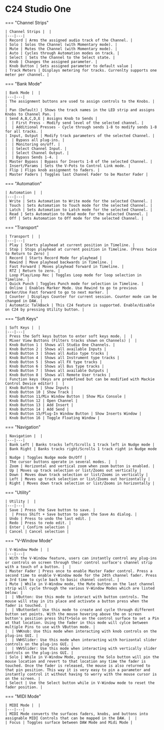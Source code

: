 # C24 Studio One

=== "Channel Strips"

    | Channel Strips |  |
    |---|---|
    | Record | Arms the assigned audio track of the Channel. |
    | Solo | Solos the Channel (with Momentary mode). |
    | Mute | Mutes the Channel (with Momentary mode). |
    | Auto | Cycles through Automation modes on track. |
    | Select | Sets the Channel to the Select state. |
    | Knob | Changes the assigned parameter. |
    | Knob Button | Sets assigned parameter to default value |
    | Track Meters | Displays metering for tracks. Currenlty supports one meter per channel. |

=== "Bank Mode"

    | Bank Mode |  |
    |---|---|
    | The assignment buttons are used to assign controls to the Knobs. |  |
    | Pan (Default) | Shows the track names in the LED strip and assigns Knobs to Channel Pan. |
    | Send A,B,C,D,E | Assigns Knob to Sends |
    |  | First Press - Modify send level of the selected channel. |
    |  | Additional Presses - Cycle through sends 1-8 to modify sends 1-8 for all tracks. |
    | Input, Output | Modify track parameters of the selected Channel. |
    |  | Bypass all plug-ins. |
    |  | Monitoring on/off. |
    |  | Select Channel Input. |
    |  | Select Channel Output. |
    |  | Bypass Sends 1-4. |
    | Master Bypass | Bypass for Inserts 1-8 of the selected Channel. |
    | Insert/Params | Sets the V-Pots to Control Link mode. |
    | Flip | Flips knob assignment to faders. |
    | Master Faders | Toggles last Channel Fader to be Master Fader |

=== "Automation"

    | Automation |  |
    |---|---|
    | Write | Sets Automation to Write mode for the selected Channel. |
    | Touch | Sets Automation to Touch mode for the selected Channel. |
    | Latch | Sets Automation to Latch mode for the selected Channel. |
    | Read | Sets Automation to Read mode for the selected Channel. |
    | Off | Sets Automation to Off mode for the selected Channel. |

=== "Transport"

    | Transport |  |
    |---|---|
    | Play | Starts playhead at current position in Timeline. |
    | Stop | Stops playhead at current position in Timeline. (Press twice to Return to Zero) |
    | Record | Starts Record Mode for playhead |
    | Rewind | Move playhead backwards in Timeline. |
    | Fast Forward | Moves playhead forward in Timeline. |
    | RTZ | Return to zero. |
    | Loop Play/Loop Rec | Toggles Loop mode for loop selection in Timeline. |
    | Quick Punch | Toggles Punch mode for selection in Timeline. |
    | Online | Enables Marker Mode. Use Rewind to go to previous marker/Use Fast forward to go to next marker. |
    | Counter | Displays Counter for current session. Counter mode can be changed in DAW. |
    | Automatic TalkBack | This C24 feature is supported. Enable/disable on C24 by pressing Utility button. |

=== "Soft Keys"

    | Soft Keys |  |
    |---|---|
    | Press the Soft keys button to enter soft keys mode. |  |
    | Mixer View Buttons (Filters tracks shown on Channels) |  |
    | Knob Button 1 | Shows all Studio One Channels. |
    | Knob Button 2 | Shows all available Inputs |
    | Knob Button 3 | Shows all Audio type tracks |
    | Knob Button 4 | Shows all Instrument type tracks |
    | Knob Button 5 | Shows all FX type tracks |
    | Knob Button 6 | Shows all Bus type tracks |
    | Knob Button 7 | Shows all available Outputs |
    | Knob Button 8 | Shows all Remote User tracks |
    | Function keys (Keys are predefined but can be modified with Mackie Control Device editor) |  |
    | Knob Button 9 | Show Inputs |
    | Knob Button 10 | Show Track |
    | Knob Button 11/Mix Window Button | Show Mix Console |
    | Knob Button 12 | Open Channel |
    | Knob Button 13 | Add Insert |
    | Knob Button 14 | Add Send |
    | Knob Button 15/Plug-In Window Button | Show Inserts Window |
    | Knob Button 16 | Toggle Floating Window |

=== "Navigation"

    | Navigation |  |
    |---|---|
    | Bank Left | Banks tracks left/Scrolls 1 track left in Nudge mode |
    | Bank Right | Banks tracks right/Scrolls 1 track right in Nudge mode |
    | Nudge | Toggles Nudge mode On/Off |
    | The cursor buttons operate in several modes. |  |
    | Zoom | Horizontal and vertical zoom when zoom button is enabled. |
    | Up | Moves up track selection or list/Zooms out vertically |
    | Down | Moves down track selection or list/Zooms in vertically |
    | Left | Moves up track selection or list/Zooms out horizontally |
    | Right | Moves down track selection or list/Zooms in horizontally |

=== "Utility"

    | Utility |  |
    |---|---|
    | Save | Press the Save button to save. |
    |  | Press Shift + Save button to open the Save As dialog. |
    | Undo | Press to undo the last edit. |
    | Redo | Press to redo edit. |
    | Enter | Confirm selection |
    | Cancel | Cancel selection |

=== "V-Window Mode"

    | V-Window Mode |  |
    |---|---|
    | With the V-Window feature, users can instantly control any plug-ins or controls on screen through their control surface's channel strip with a touch of a button. |  |
    | Master Fader | Press once to enable Master Fader control. Press a second time to enable V-Window mode for the 24th channel fader. Press a 3rd time to cycle back to basic channel control. |
    | Mute | While in V-Window mode, the Mute button on the last channel strip will cycle through the various V-Window Modes which are listed below: |
    |  | VButton: Use this mode to interact with button controls. The mouse will stay in its place and activate a button press when the fader is touched. |
    |  | VButtonSet: Use this mode to create and cycle through different button set points. With the mouse hovering above the on screen button's position press Shift+Solo on the control surface to set a Pin at that location. Using the fader in this mode will cylce between multiple Pins to use with VButton mode. |
    |  | VWKnob: Use this mode when interacting with knob controls on the plug-ins GUI. |
    |  | VWHSlider: Use this mode when interacting with horizontal slider controls on the plug-ins GUI. |
    |  | VWVSlider: Use this mode when interacting with vertically slider controls on the plug-ins GUI. |
    | Solo | While in V-Window Mode, pressing the Solo button will pin the mouse location and revert to that location any time the fader is touched. Once the fader is released, the mouse is also returned to that pin position. This way it is very easy to pin a parameter and instantly control it without having to worry with the mouse cursor is on the screen. |
    | Select | Use the Select button while in V-Window mode to reset the fader position. |

=== "MIDI Mode"

    | MIDI Mode |  |
    |---|---|
    | MIDI Mode converts the surfaces faders, knobs, and buttons into assignable MIDI Controls that can be mapped in the DAW. |  |
    | Focus | Toggles surface between DAW Mode and Midi Mode |